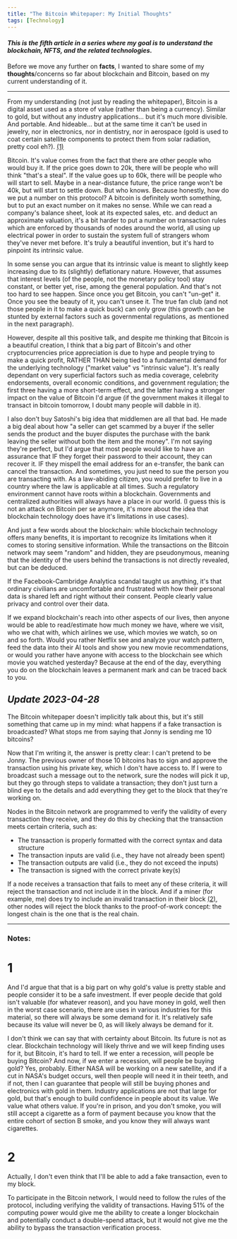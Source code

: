 ```yaml
---
title: "The Bitcoin Whitepaper: My Initial Thoughts"
tags: [Technology]
---
```


#### _This is the fifth article in a series where my goal is to understand the blockchain, NFTS, and the related technologies._

Before we move any further on **facts**, I wanted to share some of my **thoughts**/concerns so far about blockchain and Bitcoin, based on my current understanding of it.

----------------------------

From my understanding (not just by reading the whitepaper), Bitcoin is a digital asset used as a store of value (rather than being a currency). Similar to gold, but without any industry applications... but it's much more divisible. And portable. And hideable... but at the same time it can't be used in jewelry, nor in electronics, nor in dentistry, nor in aerospace (gold is used to coat certain satellite components to protect them from solar radiation, pretty cool eh?). [(1)](#1)

Bitcoin. It's value comes from the fact that there are other people who would buy it. If the price goes down to 20k, there will be people who will think "that's a steal". If the value goes up to 60k, there will be people who will start to sell. Maybe in a near-distance future, the price range won't be 40k, but will start to settle down. But who knows. Because honestly, how do we put a number on this protocol? A bitcoin is definitely worth something, but to put an exact number on it makes no sense. While we can read a company's balance sheet, look at its expected sales, etc. and deduct an approximate valuation, it's a bit harder to put a number on transaction rules which are enforced by thousands of nodes around the world, all using up electrical power in order to sustain the system full of strangers whom they've never met before. It's truly a beautiful invention, but it's hard to pinpoint its intrinsic value.

In some sense you can argue that its intrinsic value is meant to slightly keep increasing due to its (slightly) deflationary nature. However, that assumes that interest levels (of the people, not the monetary policy tool) stay constant, or better yet, rise, among the general population. And that's not too hard to see happen. Since once you get Bitcoin, you can't "un-get" it. Once you see the beauty of it, you can't unsee it. The true fan club (and not those people in it to make a quick buck) can only grow (this growth can be stunted by external factors such as governmental regulations, as mentioned in the next paragraph).

However, despite all this positive talk, and despite me thinking that Bitcoin is a beautiful creation, I think that a big part of Bitcoin's and other cryptocurrencies price appreciation is due to hype and people trying to make a quick profit, RATHER THAN being tied to a fundamental demand for the underlying technology ("market value" vs "intrinsic value"). It's really dependant on very superficial factors such as media coverage, celebrity endorsements, overall economic conditions, and government regulation; the first three having a more short-term effect, and the latter having a stronger impact on the value of Bitcoin I'd argue (if the government makes it illegal to transact in bitcoin tomorrow, I doubt many people will dabble in it).

I also don't buy Satoshi's big idea that middlemen are all that bad. He made a big deal about how "a seller can get scammed by a buyer if the seller sends the product and the buyer disputes the purchase with the bank leaving the seller without both the item and the money". I'm not saying they're perfect, but I'd argue that most people would like to have an assurance that IF they forget their password to their account, they can recover it. IF they mispell the email address for an e-transfer, the bank can cancel the transaction. And sometimes, you just need to sue the person you are transacting with. As a law-abiding citizen, you would prefer to live in a country where the law is applicable at all times. Such a regulatory environment cannot have roots within a blockchain. Governments and centralized authorities will always have a place in our world. (I guess this is not an attack on Bitcoin per se anymore, it's more about the idea that blockchain technology does have it's limitations in use cases).

And just a few words about the blockchain: while blockchain technology offers many benefits, it is important to recognize its limitations when it comes to storing sensitive information. While the transactions on the Bitcoin network may seem "random" and hidden,  they are pseudonymous, meaning that the identity of the users behind the transactions is not directly revealed, but can be deduced. 

If the Facebook-Cambridge Analytica scandal taught us anything, it's that ordinary civilians are uncomfortable and frustrated with how their personal data is shared left and right without their consent. People clearly value privacy and control over their data.

If we expand blockchain's reach into other aspects of our lives, then anyone would be able to read/estimate how much money we have, where we visit, who we chat with, which airlines we use, which movies we watch, so on and so forth. Would you rather Netflix see and analyze your watch pattern, feed the data into their AI tools and show you new movie recommendations, or would you rather have anyone with access to the blockchain see which movie you watched yesterday? Because at the end of the day, everything you do on the blockchain leaves a permanent mark and can be traced back to you.

## _Update 2023-04-28_

The Bitcoin whitepaper doesn't implicitly talk about this, but it's still something that came up in my mind: what happens if a fake transaction is broadcasted? What stops me from saying that Jonny is sending me 10 bitcoins?

Now that I'm writing it, the answer is pretty clear: I can't pretend to be Jonny. The previous owner of those 10 bitcoins has to sign and approve the transaction using his private key, which I don't have access to. If I were to broadcast such a message out to the network, sure the nodes will pick it up, but they go through steps to validate a transaction; they don't just turn a blind eye to the details and add everything they get to the block that they're working on.

Nodes in the Bitcoin network are programmed to verify the validity of every transaction they receive, and they do this by checking that the transaction meets certain criteria, such as:

- The transaction is properly formatted with the correct syntax and data structure
- The transaction inputs are valid (i.e., they have not already been spent)
- The transaction outputs are valid (i.e., they do not exceed the inputs)
- The transaction is signed with the correct private key(s)

If a node receives a transaction that fails to meet any of these criteria, it will reject the transaction and not include it in the block. And if a miner (for example, me) does try to include an invalid transaction in their block [(2)](#2), other nodes will reject the block thanks to the proof-of-work concept: the longest chain is the one that is the real chain.


---

### Notes:

# 1
And I'd argue that that is a big part on why gold's value is pretty stable and people consider it to be a safe investment. If ever people decide that gold isn't valuable (for whatever reason), and you have money in gold, well then in the worst case scenario, there are uses in various industries for this material, so there will always be some demand for it. It's relatively safe because its value will never be 0, as will likely always be demand for it. 

I don't think we can say that with certainty about Bitcoin. Its future is not as clear. Blockchain technology will likely thrive and we will keep finding uses for it, but Bitcoin, it's hard to tell. If we enter a recession, will people be buying Bitcoin? And now, if we enter a recession, will people be buying gold? Yes, probably. Either NASA will be working on a new satellite, and if a cut in NASA's budget occurs, well then people will need it in their teeth, and if not, then I can guarantee that people will still be buying phones and electronics with gold in them. Industry applications are not that large for gold, but that's enough to build confidence in people about its value. We value what others value. If you're in prison, and you don't smoke, you will still accept a cigarette as a form of payment because you know that the entire cohort of section B smoke, and you know they will always want cigarettes. 

# 2
Actually, I don't even think that I'll be able to add a fake transaction, even to my block. 

To participate in the Bitcoin network, I would need to follow the rules of the protocol, including verifying the validity of transactions. Having 51% of the computing power would give me the ability to create a longer blockchain and potentially conduct a double-spend attack, but it would not give me the ability to bypass the transaction verification process.
